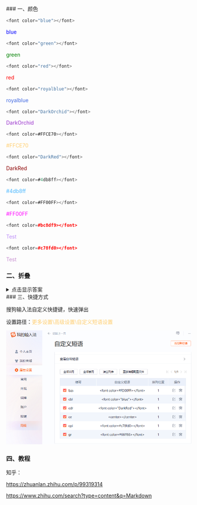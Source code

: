

<center></center>
### 一、颜色

```C#
<font color="blue"></font>
```

<font color="blue">blue</font>

```C#
<font color="green"></font>
```

<font color="green">green</font>

```C#
<font color="red"></font>
```

<font color="red">red</font>

```C#
<font color="royalblue"></font>
```

<font color="royalblue">royalblue</font>

```C#
<font color="DarkOrchid"></font>	
```

<font color="DarkOrchid">DarkOrchid</font>

```C#
<font color=#FFCE70></font>
```

<font color=#FFCE70>#FFCE70</font>

```C#
<font color="DarkRed"></font>
```

<font color="DarkRed">DarkRed</font>

```C#
<font color=#4db8ff></font>
```

<font color=#4db8ff>#4db8ff</font>

```C#
<font color=#FF00FF></font>
```

<font color=#FF00FF>#FF00FF</font>

```c++
<font color=#bc8df9></font>
```

<font color=bc8df9>Test</font>

```c++
<font color=#c78fd0></font>
```

<font color=#c78fd0>Test</font>



### 二、折叠

<details><summary>点击显示答案</summary><pre>
//fine fish fashion fate
//fine fish fashion fate busy bats
//silly singers fine fish fashion fate busy bats
</pre></details>
### 三、快捷方式

搜狗输入法自定义快捷键，快速弹出

设置路径：<font color=#FFCE70>更多设置\高级设置\自定义短语设置</font>

![image-20230904110521787](assets/image-20230904110521787.png)

### 四、教程

知乎：

https://zhuanlan.zhihu.com/p/99319314

https://www.zhihu.com/search?type=content&q=Markdown
